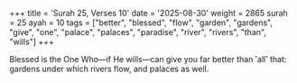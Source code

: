 +++
title = 'Surah 25, Verses 10'
date = '2025-08-30'
weight = 2865
surah = 25
ayah = 10
tags = ["better", "blessed", "flow", "garden", "gardens", "give", "one", "palace", "palaces", "paradise", "river", "rivers", "than", "wills"]
+++

Blessed is the One Who—if He wills—can give you far better than ˹all˺ that: gardens under which rivers flow, and palaces as well.